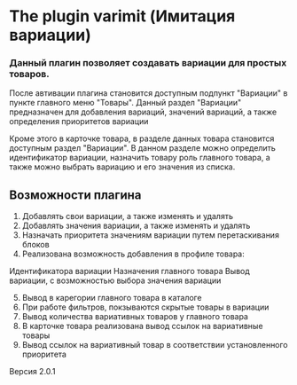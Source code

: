# The plugin varimit (Имитация вариации)

### Данный плагин позволяет создавать вариации для простых товаров.

После автивации плагина становится доступным подпункт "Вариации"
в пункте главного меню "Товары". Данный раздел "Вариации" предназначен для
добавления вариаций, значений вариаций, а также определения приоритетов вариации

Кроме этого в карточке товара, в разделе данных товара становится доступным
раздел "Вариации". В данном разделе можно определить идентификатор вариации,
назначить товару роль главного товара, а также можно выбрать вариацию
и его значения из списка.

## Возможности плагина

1. Добавлять свои вариации, а также изменять и удалять
2. Добавлять значения вариации, а также изменять и удалять
3. Назначать приоритета значениям вариации путем перетаскивания блоков
4. Реализована возможность добавления в профиле товара:

Идентификатора вариации
Назначения главного товара
Вывод вариации, с возможностью выбора значения вариации

5. Вывод в карегории главного товара в каталоге
6. При работе фильтров, покзываются скрытые товары в вариации
7. Вывод количества вариативных товаров у главного товара
8. В карточке товара реализована вывод ссылок на вариативные товары
9. Вывод ссылок на вариативный товар в соответствии установленного приоритета

Версия 2.0.1
